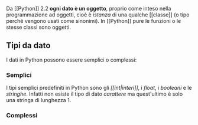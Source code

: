 Da [[Python]] 2.2 __ogni dato è un oggetto__, proprio come inteso nella programmazione ad oggetti, cioè è _istanza_ di una qualche [[classe]] (o tipo perché vengono usati come sinonimi).
In [[Python]] pure le funzioni o le stesse classi sono oggetti.

## Tipi da dato
I dati in Python possono essere semplici o complessi:

### Semplici
I tipi semplici predefiniti in Python sono gli _[[int|interi]]_, i _float_, i _booleani_ e le _stringhe_.
Infatti non esiste il tipo di dato _carattere_ ma quest'ultimo è solo una stringa di lunghezza 1.

### Complessi
